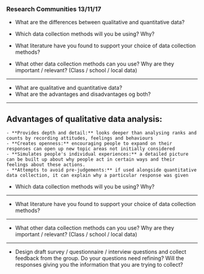 ### Research Communities 13/11/17 

- What are the differences between qualitative and quantitative data? 

- Which data collection methods will you be using? Why? 

- What literature have you found to support your choice of data collection methods?  

- What other data collection methods can you use? Why are they important / relevant? (Class / school / local data) 

---
- What are qualitative and quantitative data? 
- What are the advantages and disadvantages og both?

---
## Advantages of qualitative data analysis:

    - **Provides depth and detail:** looks deeper than analysing ranks and counts by recording attitudes, feelings and behaviours
    - **Creates openness:** encouraging people to expand on their responses can open up new topic areas not initially considered
    - **Simulates people's individual experiences:** a detailed picture can be built up about why people act in certain ways and their feelings about these actions.
    - **Attempts to avoid pre-judgements:** if used alongside quantitative data collection, it can explain why a particular response was given

- Which data collection methods will you be using? Why?
---

- What literature have you found to support your choice of data collection methods?  

---
- What other data collection methods can you use? Why are they important / relevant? (Class / school / local data) 

---
- Design draft survey / questionnaire / interview questions and collect feedback from the group. Do your questions need refining? Will the responses giving you the information that you are trying to collect? 
